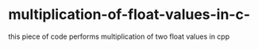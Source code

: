 # multiplication-of-float-values-in-c-
this piece of code performs multiplication of two float values in cpp
